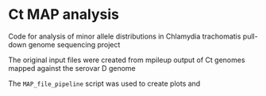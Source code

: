# Ct MAP analysis

Code for analysis of minor allele distributions in Chlamydia trachomatis pull-down genome sequencing project

 The original input files were created from mpileup output of Ct genomes mapped against the serovar D genome

The ```MAP_file_pipeline``` script was used to create plots and 
